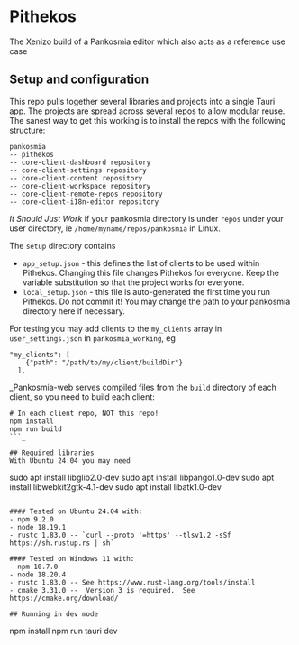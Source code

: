 # Pithekos
The Xenizo build of a Pankosmia editor which also acts as a reference use case

## Setup and configuration
This repo pulls together several libraries and projects into a single Tauri app. The projects are spread across several repos to allow modular reuse. The sanest way to get this working is to install the repos with the following structure:

```
pankosmia
-- pithekos
-- core-client-dashboard repository
-- core-client-settings repository
-- core-client-content repository 
-- core-client-workspace repository 
-- core-client-remote-repos repository
-- core-client-i18n-editor repository
```

*It Should Just Work* if your pankosmia directory is under `repos` under your user directory, ie `/home/myname/repos/pankosmia` in Linux.

The `setup` directory contains
- `app_setup.json` - this defines the list of clients to be used within Pithekos. Changing this file changes Pithekos for everyone. Keep the variable substitution so that the project works for everyone.
- `local_setup.json` - this file is auto-generated the first time you run Pithekos. Do not commit it! You may change the path to your pankosmia directory here if necessary.

For testing you may add clients to the `my_clients` array in `user_settings.json` in `pankosmia_working`, eg
```
"my_clients": [
    {"path": "/path/to/my/client/buildDir"}
  ],
```

_Pankosmia-web serves compiled files from the `build` directory of each client, so you need to build each client:
```
# In each client repo, NOT this repo!
npm install
npm run build
```_

## Required libraries
With Ubuntu 24.04 you may need
```
sudo apt install libglib2.0-dev
sudo apt install libpango1.0-dev
sudo apt install libwebkit2gtk-4.1-dev
sudo apt install libatk1.0-dev
```

#### Tested on Ubuntu 24.04 with:
- npm 9.2.0
- node 18.19.1
- rustc 1.83.0 -- `curl --proto '=https' --tlsv1.2 -sSf https://sh.rustup.rs | sh`

#### Tested on Windows 11 with:
- npm 10.7.0
- node 18.20.4
- rustc 1.83.0 -- See https://www.rust-lang.org/tools/install
- cmake 3.31.0 -- _Version 3 is required._ See https://cmake.org/download/

## Running in dev mode
```
npm install
npm run tauri dev
```

